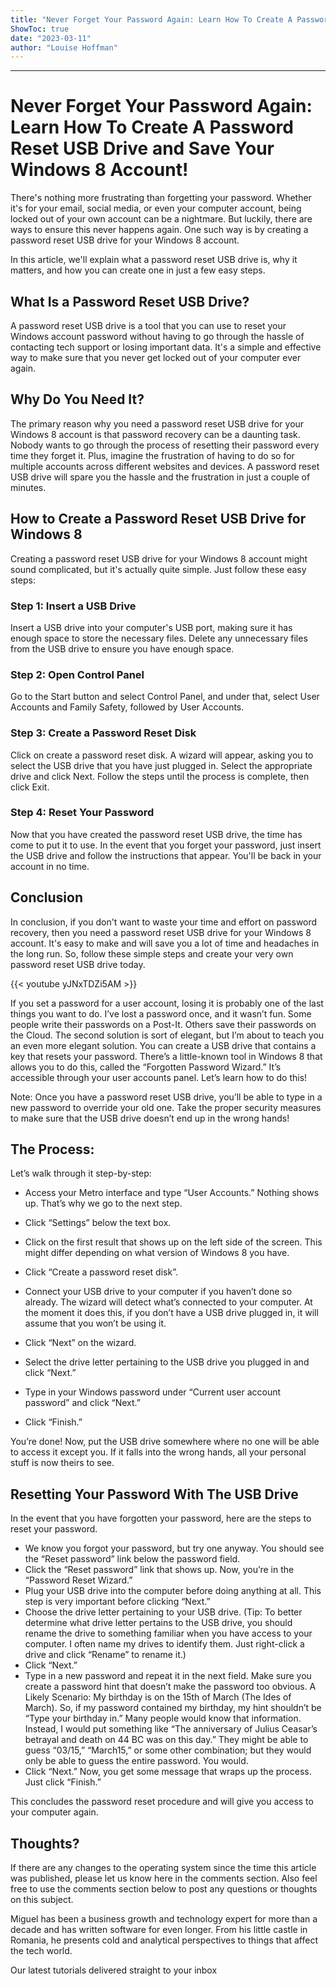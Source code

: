 ```yaml
---
title: "Never Forget Your Password Again: Learn How To Create A Password Reset USB Drive and Save Your Windows 8 Account!"
ShowToc: true 
date: "2023-03-11"
author: "Louise Hoffman"
---
```

*****
# Never Forget Your Password Again: Learn How To Create A Password Reset USB Drive and Save Your Windows 8 Account!

There's nothing more frustrating than forgetting your password. Whether it's for your email, social media, or even your computer account, being locked out of your own account can be a nightmare. But luckily, there are ways to ensure this never happens again. One such way is by creating a password reset USB drive for your Windows 8 account. 

In this article, we'll explain what a password reset USB drive is, why it matters, and how you can create one in just a few easy steps.

## What Is a Password Reset USB Drive?

A password reset USB drive is a tool that you can use to reset your Windows account password without having to go through the hassle of contacting tech support or losing important data. It's a simple and effective way to make sure that you never get locked out of your computer ever again.

## Why Do You Need It?

The primary reason why you need a password reset USB drive for your Windows 8 account is that password recovery can be a daunting task. Nobody wants to go through the process of resetting their password every time they forget it. Plus, imagine the frustration of having to do so for multiple accounts across different websites and devices. A password reset USB drive will spare you the hassle and the frustration in just a couple of minutes.

## How to Create a Password Reset USB Drive for Windows 8

Creating a password reset USB drive for your Windows 8 account might sound complicated, but it's actually quite simple. Just follow these easy steps:

### Step 1: Insert a USB Drive

Insert a USB drive into your computer's USB port, making sure it has enough space to store the necessary files. Delete any unnecessary files from the USB drive to ensure you have enough space.

### Step 2: Open Control Panel

Go to the Start button and select Control Panel, and under that, select User Accounts and Family Safety, followed by User Accounts.

### Step 3: Create a Password Reset Disk

Click on create a password reset disk. A wizard will appear, asking you to select the USB drive that you have just plugged in. Select the appropriate drive and click Next. Follow the steps until the process is complete, then click Exit.

### Step 4: Reset Your Password

Now that you have created the password reset USB drive, the time has come to put it to use. In the event that you forget your password, just insert the USB drive and follow the instructions that appear. You'll be back in your account in no time.

## Conclusion

In conclusion, if you don't want to waste your time and effort on password recovery, then you need a password reset USB drive for your Windows 8 account. It's easy to make and will save you a lot of time and headaches in the long run. So, follow these simple steps and create your very own password reset USB drive today.

{{< youtube yJNxTDZi5AM >}} 



If you set a password for a user account, losing it is probably one of the last things you want to do. I’ve lost a password once, and it wasn’t fun. Some people write their passwords on a Post-It. Others save their passwords on the Cloud. The second solution is sort of elegant, but I’m about to teach you an even more elegant solution. You can create a USB drive that contains a key that resets your password. There’s a little-known tool in Windows 8 that allows you to do this, called the “Forgotten Password Wizard.” It’s accessible through your user accounts panel. Let’s learn how to do this!

Note: Once you have a password reset USB drive, you’ll be able to type in a new password to override your old one. Take the proper security measures to make sure that the USB drive doesn’t end up in the wrong hands!
 
## The Process:
 
Let’s walk through it step-by-step:
 
- Access your Metro interface and type “User Accounts.” Nothing shows up. That’s why we go to the next step.
 - Click “Settings” below the text box.

 

 
- Click on the first result that shows up on the left side of the screen. This might differ depending on what version of Windows 8 you have.

 
- Click “Create a password reset disk”.

 
- Connect your USB drive to your computer if you haven’t done so already. The wizard will detect what’s connected to your computer. At the moment it does this, if you don’t have a USB drive plugged in, it will assume that you won’t be using it.
 - Click “Next” on the wizard.
 - Select the drive letter pertaining to the USB drive you plugged in and click “Next.”
 - Type in your Windows password under “Current user account password” and click “Next.”
 - Click “Finish.”

 
You’re done! Now, put the USB drive somewhere where no one will be able to access it except you. If it falls into the wrong hands, all your personal stuff is now theirs to see.
 
## Resetting Your Password With The USB Drive
 
In the event that you have forgotten your password, here are the steps to reset your password.
 
- We know you forgot your password, but try one anyway. You should see the “Reset password” link below the password field.
 - Click the “Reset password” link that shows up. Now, you’re in the “Password Reset Wizard.”
 - Plug your USB drive into the computer before doing anything at all. This step is very important before clicking “Next.”
 - Choose the drive letter pertaining to your USB drive. (Tip: To better determine what drive letter pertains to the USB drive, you should rename the drive to something familiar when you have access to your computer. I often name my drives to identify them. Just right-click a drive and click “Rename” to rename it.)
 - Click “Next.”
 - Type in a new password and repeat it in the next field. Make sure you create a password hint that doesn’t make the password too obvious. A Likely Scenario: My birthday is on the 15th of March (The Ides of March). So, if my password contained my birthday, my hint shouldn’t be “Type your birthday in.” Many people would know that information. Instead, I would put something like “The anniversary of Julius Ceasar’s betrayal and death on 44 BC was on this day.” They might be able to guess “03/15,” “March15,” or some other combination; but they would only be able to guess the entire password. You would.
 - Click “Next.” Now, you get some message that wraps up the process. Just click “Finish.”

 
This concludes the password reset procedure and will give you access to your computer again.
 
## Thoughts?
 
If there are any changes to the operating system since the time this article was published, please let us know here in the comments section. Also feel free to use the comments section below to post any questions or thoughts on this subject.
 
Miguel has been a business growth and technology expert for more than a decade and has written software for even longer. From his little castle in Romania, he presents cold and analytical perspectives to things that affect the tech world.
 
Our latest tutorials delivered straight to your inbox




